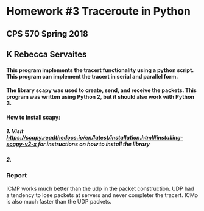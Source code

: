 # Homework #3 Traceroute in Python
## CPS 570 Spring 2018
## K Rebecca Servaites

#### This program implements the tracert functionality using a python script. This program can implement the tracert in serial and parallel form. 
#### The library scapy was used to create, send, and receive the packets. This program was written using Python 2, but it should also work with Python 3.
#### How to install scapy:

##### 1.  Visit https://scapy.readthedocs.io/en/latest/installation.html#installing-scapy-v2-x for instructions on how to install the library

##### 2. 



### Report

ICMP works much better than the udp in the packet construction. UDP had a tendency to lose packets at servers and never completer the tracert. ICMp is also much faster than the UDP packets. 